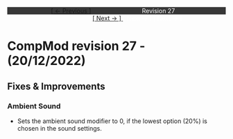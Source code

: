 <div style="width:100%;background-color:#373737;color:#FFFFFF;text-align:center">
<div style="display:inline-block;float:left;padding-left:20%">
<a href="revision26">
[ <- Previous ]
</a>
</div>
<div style="display:inline-block;">
Revision 27
</div>
<div style="display:inline-block;float:right;padding-right:20%">
<a href="revision28">
[ Next -> ]
</a>
[ Next -> ]
</a>
[ Next -> ]
</a>
</div>
</div>

<br />

# CompMod revision 27 - (20/12/2022)
## Fixes & Improvements

### Ambient Sound
* Sets the ambient sound modifier to 0, if the lowest option (20%) is chosen in the sound settings.

<br/>

